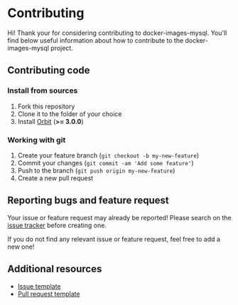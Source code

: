 # Contributing

Hi! Thank your for considering contributing to docker-images-mysql. You'll
find below useful information about how to contribute to the docker-images-mysql project.

## Contributing code

### Install from sources

1. Fork this repository
2. Clone it to the folder of your choice
3. Install [Orbit](https://github.com/gulien/orbit) (**>= 3.0.0**)

### Working with git

1. Create your feature branch (`git checkout -b my-new-feature`)
2. Commit your changes (`git commit -am 'Add some feature'`)
3. Push to the branch (`git push origin my-new-feature`)
4. Create a new pull request

## Reporting bugs and feature request

Your issue or feature request may already be reported!
Please search on the [issue tracker](../../../issues) before creating one.

If you do not find any relevant issue or feature request, feel free to
add a new one!

## Additional resources

* [Issue template](ISSUE_TEMPLATE.md)
* [Pull request template](PULL_REQUEST_TEMPLATE.md)